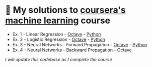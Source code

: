 # :rocket: My solutions to [coursera's machine learning](https://www.coursera.org/learn/machine-learning/home/welcome) course

- Ex. 1 - Linear Regression - [Octave](https://github.com/cmseaton42/CourseraMachineLearning/tree/master/octave-solutions/linear-regression/ex1) - [Python](https://github.com/cmseaton42/CourseraMachineLearning/blob/master/python-solutions/linear-regression/index.ipynb)
- Ex. 2 - Logistic Regression - [Octave](https://github.com/cmseaton42/CourseraMachineLearning/tree/master/octave-solutions/logistic-regression/ex2) - [Python](https://github.com/cmseaton42/CourseraMachineLearning/blob/master/python-solutions/logistic-regression/index.ipynb)
- Ex. 3 - Neural Networks - Forward Propagation - [Octave](https://github.com/cmseaton42/CourseraMachineLearning/tree/master/octave-solutions/neural-networks-1/ex3) - [Python](https://github.com/cmseaton42/CourseraMachineLearning/blob/master/python-solutions/neural-networks-part1/index.ipynb)
- Ex. 4 - Neural Networks - Backward Propagation - [Octave](https://github.com/cmseaton42/CourseraMachineLearning/tree/master/octave-solutions/neural-networks-2/ex4)
  
*I will update this codebase as I complete the course*